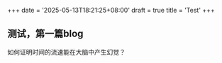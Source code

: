 +++
date = '2025-05-13T18:21:25+08:00'
draft = true
title = 'Test'
+++

## 测试，第一篇blog
如何证明时间的流速能在大脑中产生幻觉？